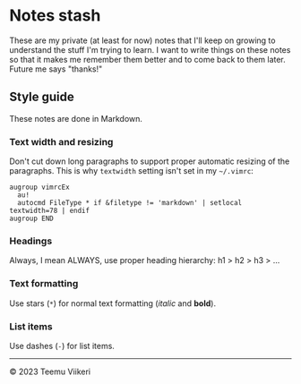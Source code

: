 # Notes stash

These are my private (at least for now) notes that I'll keep on growing to understand the stuff I'm trying to learn. I want to write things on these notes so that it makes me remember them better and to come back to them later. Future me says "thanks!"

## Style guide

These notes are done in Markdown.

### Text width and resizing

Don't cut down long paragraphs to support proper automatic resizing of the paragraphs. This is why `textwidth` setting isn't set in my `~/.vimrc`:

```vim
augroup vimrcEx
  au!
  autocmd FileType * if &filetype != 'markdown' | setlocal textwidth=78 | endif
augroup END
```

### Headings

Always, I mean ALWAYS, use proper heading hierarchy: h1 > h2 > h3 > ...

### Text formatting

Use stars (`*`) for normal text formatting (*italic* and **bold**).

### List items

Use dashes (`-`) for list items.

---
&copy; 2023 Teemu Viikeri
